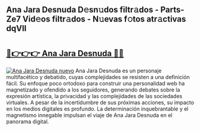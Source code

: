 ## Ana Jara Desnuda D𝚎sn𝚞dos filtr𝚊dos - Parts-Ze7 Vid𝚎os filtr𝚊dos - N𝚞evas f𝚘tos atr𝚊ctivas dqVII

# <h2><a href="http://mb4h0wk.tromn.icu/?c=Ana+Jara+Desnuda">🔗👉👉👉 Ana Jara Desnuda 🔗🔗</a></h2>

[![Ana Jara Desnuda nuevo](https://i.imgur.com/pEAQMta.gif)](http://mb4h0wk.tromn.icu/?c=Ana+Jara+Desnuda)
Ana Jara Desnuda es un personaje multifacético y debatido, cuyas complejidades se resisten a una definición fácil.  Su enfoque poco ortodoxo para construir una personalidad web ha magnetizado y ofendido a los seguidores, generando debates sobre la expresión artística, la privacidad y las complejidades de las sociedades virtuales. A pesar de la incertidumbre de sus próximas acciones, su impacto en los medios digitales es profundo. La determinación inquebrantable y el magnetismo innegable impulsan el viaje de Ana Jara Desnuda en el panorama digital.
